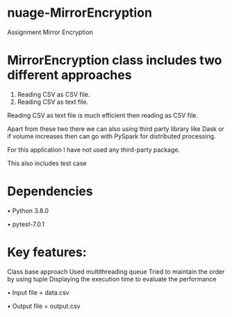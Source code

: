 # nuage-MirrorEncryption
Assignment Mirror Encryption
# 
# MirrorEncryption class includes two different approaches

1.	Reading CSV as CSV file. 	
2.	Reading CSV as text file.

Reading CSV as text file is much efficient then reading as CSV file.

Apart from these two there we can also using third party library like Dask or if volume increases then can go with PySpark for distributed processing.

For this application I have not used any third-party package.

This also includes test case 

# Dependencies

•	Python 3.8.0

•	pytest-7.0.1

# 
# Key features:
Class base approach
Used multithreading queue
Tried to maintain the order by using tuple
Displaying the execution time to evaluate the performance

 • Input file = data.csv
 
 • Output file  = output.csv


